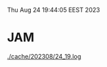 Thu Aug 24 19:44:05 EEST 2023
# JAM
<a href='./cache/202308/24_19.log'>./cache/202308/24_19.log</a>

